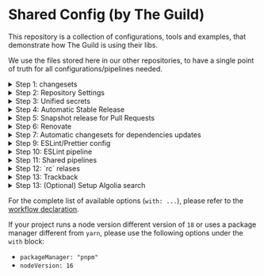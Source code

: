 # Shared Config (by The Guild)

This repository is a collection of configurations, tools and examples, that demonstrate how The
Guild is using their libs.

We use the files stored here in our other repositories, to have a single point of truth for all
configurations/pipelines needed.

<details>
  <summary>Step 1: changesets</summary>
  
To setup automated release flow for your package, using `changesets`:

1. Create a monorepo, either by using `yarn` (v1) or `pnpm`.
2. Install and initialize the Changesets config by following these instructions:
   https://github.com/changesets/changesets/blob/main/docs/intro-to-using-changesets.md (also make
   sure to install `@changesets/changelog-github`)

Make sure to adjust you Changesets config file, based on your repo setup:

```jsonc
{
  "$schema": "https://unpkg.com/@changesets/config@2.1.0/schema.json",
  "changelog": [
    "@changesets/changelog-github", // this will make nice output for changesets, with "thank you..." notes, and links to the commits + references in PRs!
    { "repo": "guild-member/project-repo" } // Set the repo name here
  ],
  "commit": false,
  "linked": [],
  "access": "public",
  "baseBranch": "master", // change if needed
  "updateInternalDependencies": "patch",
  "ignore": ["website"] // change if needed
}
```

3. Configure your monorepo packages correctly, you should make sure to have the following in your
   `package.json`:

```json
{
  "publishConfig": {
    "directory": "dist",
    "access": "public"
  }
}
```

> If you are not using a bundler/build flow, make sure to change the `directory` value if needed.

4. Configure Changesets scripts for the release/PR flows. You should have a script called `release`,
   that basically prepares the package for publishing, and then call `changesets` CLI to do the
   actual publishing:

```json
{
  "scripts": {
    "release": "yarn build && changeset publish"
  }
}
```

5. Install Changesets Bot on your repo: https://github.com/apps/changeset-bot

</details>

<details>
  <summary>Step 2: Repository Settings</summary>

Configure GitHub Actions permissions: Go to repo Settings > Actions > General and make sure to
configure the following:

- `Actions permissions` should be set to `Allow all actions and reusable workflows`
- `Workflow permissions` should be set to `Read and write permissions`, and make sure the
  `Allow GitHub Actions to create and approve pull requests` option is active.

</details>

<details>
  <summary>Step 3: Unified secrets</summary>

You can create an NPM publishing token by using `npm token create`.

After creating your token, make sure to add it as part of your GitHub Actions Secrets (under repo
Settings). Name it `NPM_TOKEN`.

In addition, the shared pipelines are going to use `GITHUB_TOKEN` provided by GitHub Actions
runtime. You can customize it by creating a custom PAT token for the user you wish to use.

</details>

<details>
  <summary>Step 4: Automatic Stable Release</summary>

Create a GitHub Actions that refers to the workflow defined in this repo, along with your settings:

```yaml
name: release
on:
  push:
    branches:
      - master # change to main if needed

jobs:
  stable:
    uses: the-guild-org/shared-config/.github/workflows/release-stable.yml@main
    with:
      releaseScript: release # script to run as part of publish command
      nodeVersion: 18 # you can change if needed
    secrets:
      githubToken: ${{ secrets.GITHUB_TOKEN }}
      npmToken: ${{ secrets.NPM_TOKEN }}
```

> By default, we use `aggregated` release mode.

</details>

<details>
  <summary>Step 5: Snapshot release for Pull Requests</summary>

To setup automated release flow for your package, using `changesets`, based on PR changes, use the
following setup:

Start by updating your changesets `config.json` to use the following:

```jsonc
{
  // ... other stuff
  "snapshot": {
    "useCalculatedVersion": true,
    "prereleaseTemplate": "{tag}-{datetime}-{commit}"
  }
}
```

> You can customize the canary release template, see:
> https://github.com/changesets/changesets/blob/main/docs/config-file-options.md#prereleasetemplate-optional-string

Create a GitHub workflow (you can call it `pr.yaml`):

```yaml
name: pr
on:
  pull_request:
    branches:
      - master # change if needed

jobs:
  release:
    uses: the-guild-org/shared-config/.github/workflows/release-snapshot.yml@main
    with:
      npmTag: alpha
      buildScript: build
      nodeVersion: 18
    secrets:
      githubToken: ${{ secrets.GITHUB_TOKEN }}
      npmToken: ${{ secrets.NPM_TOKEN }}
```

> You can choose the NPM tag of the release. We prefer using `alpha` or `canary` for PR-based
> releases.

</details>

<details>
  <summary>Step 6: Renovate</summary>
  
1. Install Renovate Bot on your repo: https://github.com/marketplace/renovate
2. Wait for Renovate to create the first setup PR and merge it. 
3. Create `renovate.json` config file in the repo, with the following:

```
{
  "extends": ["github>the-guild-org/shared-config:renovate"]
}
```

</details>

<details>
  <summary>Step 7: Automatic changesets for dependencies updates</summary>

To get automatic changesets created for Renovate PRs (and manual dependencies changes), add the
following GitHub Action workflow to your repo:

> Note: you can also add this to the existing `pr.yaml` if you are using the snapshot release.

```yaml
name: pr
on:
  pull_request:
    branches:
      - master # change if needed

jobs:
  dependencies:
    uses: the-guild-org/shared-config/.github/workflows/changesets-dependencies.yaml@main
    secrets:
      githubToken: ${{ secrets.GITHUB_TOKEN }}
```

</details>

<details>
  <summary>Step 9: ESLint/Prettier config</summary>
  
If you wish to use the unified config for eslint or prettier, following these instructions:

- eslint: https://github.com/the-guild-org/shared-config/tree/main/packages/eslint-config
- prettier: https://github.com/the-guild-org/shared-config/tree/main/packages/prettier-config

</details>

<details>
  <summary>Step 10: ESLint pipeline</summary>

If you wish to have a lint using ESLint and report the results back to GitHub, do the following:

1. Make sure your project has eslint installed and configured
2. Add `ci:lint` script with the following flags:
   `eslint --output-file eslint_report.json --format json` on top of your regular ESLint CLI flags.
3. Add a CI pipelines with the following:

```yml
name: test
on:
  pull_request:
    branches:
      - master
  push:
    branches:
      - master

jobs:
  lint:
    uses: the-guild-org/shared-config/.github/workflows/lint.yml@main
    with:
      script: yarn ci:lint
    secrets:
      githubToken: ${{ secrets.GITHUB_TOKEN }}
```

</details>

<details>
  <summary>Step 11: Shared pipelines</summary>

To get the most out of the shared pipelines, you can use the following to run scripts as part of
your CI process:

```yml
name: build
on:
  pull_request:
    branches:
      - master
  push:
    branches:
      - master

jobs:
  build:
    uses: the-guild-org/shared-config/.github/workflows/ci.yml@main
    with:
      script: yarn build
```

If our script is more complex and requires NodeJS version matrix, you can use this:

```yml
name: build
on:
  pull_request:
    branches:
      - master
  push:
    branches:
      - master

jobs:
  build:
    uses: the-guild-org/shared-config/.github/workflows/ci-node-matrix.yml@main
    with:
      script: yarn build
      nodeVersions: '[14,16,18]'
```

If your script requires more stuff, and you just want to avoid configuring NodeJS + Yarn + Caches,
you can just use the following to get started with your pipeline:

```yml
name: test
on:
  pull_request:
    branches:
      - master
  push:
    branches:
      - master

jobs:
  test:
    name: myScript
    steps:
      - name: Checkout
        uses: actions/checkout@v3

      - uses: the-guild-org/shared-config/setup@main
        name: setup env
        with:
          nodeVersion: 18
```

</details>

<details>
  <summary>Step 12: `rc` relases</summary>

To ship `rc` releases from `Upcoming Release Changes` PRs, do the following first:

1. Ensure `GUILD_BOT_TOKEN` is set on your repository (or, a PAT created from a bot/user account).
2. Change the stable release pipeline, and configure it to use `GUILD_BOT_TOKEN`:

```yml
jobs:
  stable:
    uses: the-guild-org/shared-config/.github/workflows/release-stable.yml@main
    with:
      releaseScript: release
      nodeVersion: 18
    secrets:
      githubToken: ${{ secrets.GUILD_BOT_TOKEN }} # HERE
      npmToken: ${{ secrets.NPM_TOKEN }}
```

3. Now, duplicate your snapshot release pipeline, add the conditions, and make sure to add the
   required configuration for that kind of pipelines:

```yaml
jobs:
  alpha: # Assuming this is your exisisting alpha release pipeline from previous step
    uses: the-guild-org/shared-config/.github/workflows/release-snapshot.yml@main
    if: ${{ github.event.pull_request.title != 'Upcoming Release Changes' }} # ADD THIS
    with:
      npmTag: alpha
      buildScript: build
      nodeVersion: 18
    secrets:
      githubToken: ${{ secrets.GITHUB_TOKEN }}
      npmToken: ${{ secrets.NPM_TOKEN }}

  release-candidate: # This is a new one
    uses: the-guild-org/shared-config/.github/workflows/release-snapshot.yml@main
    if: ${{ github.event.pull_request.title == 'Upcoming Release Changes' }} # ADD THIS, note that the condition is different
    with:
      npmTag: rc # Here we are using a different tag
      restoreDeletedChangesets: true # Make sure to add this flag, in order to make changesets visible to the release pipeline!
      buildScript: build
      nodeVersion: 18
    secrets:
      githubToken: ${{ secrets.GITHUB_TOKEN }}
      npmToken: ${{ secrets.NPM_TOKEN }}
```

</details>

<details>
  <summary> Step 13: Trackback</summary>

Trackback is a in-house tool for The Guild repositories, that allows up to easily test `rc`
releases.

To use that, following these instructions:

1. Ensure you have `GUILD_BOT_TOKEN` set.
2. Find the workflows in your repositories that might be effected by changes. Usually `build` /
   `typecheck` and `test` are relevant here. Also more complicated workflows, such as integration
   tests. Add this at the end of the workflow (or, after the importand command):

```yaml
- uses: the-guild-org/shared-config/release-trackback@main
  if: ${{ always() }}} # Important!
  with:
    token: ${{ secrets.GUILD_BOT_TOKEN }} # Make sure to use the Guild bot token here
    relevantPackages:
      | # Here you can specify a list of explicit dependencies, or using "*" matcher.
      @theguild/*
      @whatwg-node/*
```

3. To make sure your repository accepts Renovate configuration for alpha release, use the following
   snippet in your `renovate.json` config file:

```json
{
  "groupName": "whatwg-node",
  "matchPackageNames": ["@whatwg-node/*"],
  "prPriority": 21,
  "ignoreUnstable": false,
  "respectLatest": false,
  "allowedVersions": "/^([0-9]+).([0-9]+)(?:.([0-9]+))?(-rc-.+)?$/"
}
```

4. Now, if a **Renovate PR** with **`rc`** release, for a depenendecies declared under
   `relevantPackages` will fail your workflow, you'll get a comment on `Upcoming Release Changes` PR
   in the source repository!

</details>

<details>
  <summary>Step 13: (Optional) Setup Algolia search</summary>

We recommend setup Algolia to any The Guild project that provides documentation with Nextra.

  <br />

1. Install `@theguild/algolia`

```
yarn add -D @theguild/algolia
```

2. Configure Prettier

If Prettier or other tools are used, ensure to exclude the `website/algolia-lockfile.json` file.

3. Add Algolia credentials to repo secrets

Configure the following GitHub Actions secrets from your Algolia dashboard:

- `ALGOLIA_ADMIN_API_KEY`

4. Add the GitHub Actions workflows

_PR workflow example_

```yml
name: pr
on:
  pull_request:
    branches:
      - master

jobs:
  algolia:
    uses: the-guild-org/shared-config/.github/workflows/algolia-integrity.yml@main
    with:
      domain: https://www.the-guild.dev/graphql/codegen/
    secrets:
      githubToken: ${{ secrets.GITHUB_TOKEN }}
```

_main branch workflow example_

```yml
name: release
on:
  push:
    branches:
      - master

jobs:
  algolia:
    uses: the-guild-org/shared-config/.github/workflows/algolia-publish.yml@main
    secrets:
      githubToken: ${{ secrets.GITHUB_TOKEN }}
      algoliaAdminApiKey: ${{ secrets.ALGOLIA_ADMIN_API_KEY }}
    with:
      domain: https://www.the-guild.dev/graphql/codegen/
```

</details>

For the complete list of available options (`with: ...`), please refer to the
[workflow declaration](./github/workflows/algolia-integrity.yml).

If your project runs a node version different version of `18` or uses a package manager different
from `yarn`, please use the following options under the `with` block:

- `packageManager: "pnpm"`
- `nodeVersion: 16`
